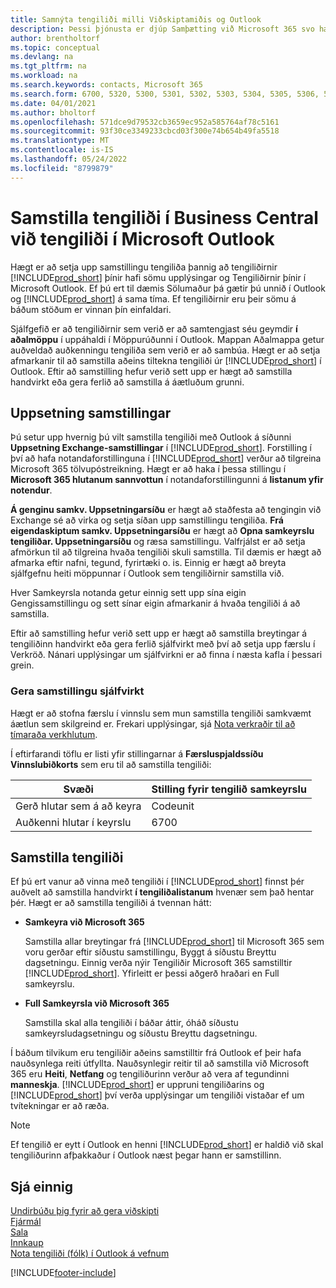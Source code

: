```yaml
---
title: Samnýta tengiliði milli Viðskiptamiðis og Outlook
description: Þessi þjónusta er djúp Samþætting við Microsoft 365 svo hægt sé að samnýta tengiliði milli Outlook og Viðskiptamiðis.
author: brentholtorf
ms.topic: conceptual
ms.devlang: na
ms.tgt_pltfrm: na
ms.workload: na
ms.search.keywords: contacts, Microsoft 365
ms.search.form: 6700, 5320, 5300, 5301, 5302, 5303, 5304, 5305, 5306, 5307, 5308, 5309, 5310, 5311
ms.date: 04/01/2021
ms.author: bholtorf
ms.openlocfilehash: 571dce9d79532cb3659ec952a585764af78c5161
ms.sourcegitcommit: 93f30ce3349233cbcd03f300e74b654b49fa5518
ms.translationtype: MT
ms.contentlocale: is-IS
ms.lasthandoff: 05/24/2022
ms.locfileid: "8799879"
---
```

# <a name="synchronize-contacts-in-business-central-with-contacts-in-microsoft-outlook"></a>Samstilla tengiliði í Business Central við tengiliði í Microsoft Outlook

Hægt er að setja upp samstillingu tengiliða þannig að tengiliðirnir [!INCLUDE[prod_short](includes/prod_short.md)] þínir hafi sömu upplýsingar og Tengiliðirnir þínir í Microsoft Outlook. Ef þú ert til dæmis Sölumaður þá gætir þú unnið í Outlook og [!INCLUDE[prod_short](includes/prod_short.md)] á sama tíma. Ef tengiliðirnir eru þeir sömu á báðum stöðum er vinnan þín einfaldari.  

Sjálfgefið er að tengiliðirnir sem verið er að samtengjast séu geymdir **í aðalmöppu** í uppáhaldi í Möppurúðunni í Outlook. Mappan Aðalmappa getur auðveldað auðkenningu tengiliða sem verið er að sambúa. Hægt er að setja afmarkanir til að samstilla aðeins tiltekna tengiliði úr [!INCLUDE[prod_short](includes/prod_short.md)] í Outlook. Eftir að samstilling hefur verið sett upp er hægt að samstilla handvirkt eða gera ferlið að samstilla á áætluðum grunni.  

## <a name="set-up-synchronization"></a>Uppsetning samstillingar
Þú setur upp hvernig þú vilt samstilla tengiliði með Outlook á síðunni **Uppsetning Exchange-samstillingar** í [!INCLUDE[prod_short](includes/prod_short.md)]. Forstilling í því að hafa notandaforstillinguna í [!INCLUDE[prod_short](includes/prod_short.md)] verður að tilgreina Microsoft 365 tölvupóstreikning. Hægt er að haka í þessa stillingu í **Microsoft 365 hlutanum sannvottun** í notandaforstillingunni á **listanum yfir notendur**. 

**Á genginu samkv. Uppsetningarsíðu** er hægt að staðfesta að tengingin við Exchange sé að virka og setja síðan upp samstillingu tengiliða. **Frá eigendaskiptum samkv. Uppsetningarsíðu** er hægt að **Opna samkeyrslu tengiliðar. Uppsetningarsíðu** og ræsa samstillingu. Valfrjálst er að setja afmörkun til að tilgreina hvaða tengiliði skuli samstilla. Til dæmis er hægt að afmarka eftir nafni, tegund, fyrirtæki o. is. Einnig er hægt að breyta sjálfgefnu heiti möppunnar í Outlook sem tengiliðirnir samstilla við.  

Hver Samkeyrsla notanda getur einnig sett upp sína eigin Gengissamstillingu og sett sínar eigin afmarkanir á hvaða tengiliði á að samstilla.  

Eftir að samstilling hefur verið sett upp er hægt að samstilla breytingar á tengiliðinn handvirkt eða gera ferlið sjálfvirkt með því að setja upp færslu í Verkröð. Nánari upplýsingar um sjálfvirkni er að finna í næsta kafla í þessari grein.

### <a name="automate-synchronization"></a>Gera samstillingu sjálfvirkt
Hægt er að stofna færslu í vinnslu sem mun samstilla tengiliði samkvæmt áætlun sem skilgreind er. Frekari upplýsingar, sjá [Nota verkraðir til að tímaraða verkhlutum](admin-job-queues-schedule-tasks.md). 

Í eftirfarandi töflu er listi yfir stillingarnar á **Færsluspjaldssíðu Vinnslubiðkorts** sem eru til að samstilla tengiliði:

|Svæði|Stilling fyrir tengilið samkeyrslu|
|-----|-----|
|Gerð hlutar sem á að keyra|Codeunit|
|Auðkenni hlutar í keyrslu|6700|

## <a name="synchronize-contacts"></a>Samstilla tengiliði
Ef þú ert vanur að vinna með tengiliði í [!INCLUDE[prod_short](includes/prod_short.md)] finnst þér auðvelt að samstilla handvirkt **í tengiliðalistanum** hvenær sem það hentar þér. Hægt er að samstilla tengiliði á tvennan hátt:

* **Samkeyra við Microsoft 365**

  Samstilla allar breytingar frá [!INCLUDE[prod_short](includes/prod_short.md)] til Microsoft 365 sem voru gerðar eftir síðustu samstillingu, Byggt á síðustu Breyttu dagsetningu. Einnig verða nýir Tengiliðir Microsoft 365 samstilltir [!INCLUDE[prod_short](includes/prod_short.md)]. Yfirleitt er þessi aðgerð hraðari en Full samkeyrslu. 

* **Full Samkeyrsla við Microsoft 365**

  Samstilla skal alla tengiliði í báðar áttir, óháð síðustu samkeyrsludagsetningu og síðustu Breyttu dagsetningu.  

Í báðum tilvikum eru tengiliðir aðeins samstilltir frá Outlook ef þeir hafa nauðsynlega reiti útfyllta. Nauðsynlegir reitir til að samstilla við Microsoft 365 eru **Heiti**, **Netfang** og tengiliðurinn verður að vera af tegundinni **manneskja**. [!INCLUDE[prod_short](includes/prod_short.md)] er uppruni tengiliðarins og [!INCLUDE[prod_short](includes/prod_short.md)] því verða upplýsingar um tengiliði vistaðar ef um tvítekningar er að ræða.  

> [!NOTE]
> Ef tengilið er eytt í Outlook en henni [!INCLUDE[prod_short](includes/prod_short.md)] er haldið við skal tengiliðurinn afþakkaður í Outlook næst þegar hann er samstillinn. 

## <a name="see-also"></a>Sjá einnig
[Undirbúðu þig fyrir að gera viðskipti](ui-get-ready-business.md)  
[Fjármál](finance.md)  
[Sala](sales-manage-sales.md)  
[Innkaup](purchasing-manage-purchasing.md)  
[Nota tengiliði (fólk) í Outlook á vefnum](https://support.office.com/article/Using-contacts-People-in-Outlook-on-the-web-1e3438c7-26b2-420c-87de-3cea9d31b5cb?appver=OWB150)  


[!INCLUDE[footer-include](includes/footer-banner.md)]